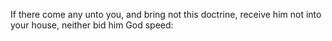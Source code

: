 If there come any unto you, and bring not this doctrine, receive him not into your house, neither bid him God speed:
